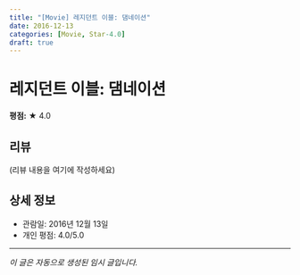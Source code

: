 ```yaml
---
title: "[Movie] 레지던트 이블: 댐네이션"
date: 2016-12-13
categories: [Movie, Star-4.0]
draft: true
---
```


# 레지던트 이블: 댐네이션

**평점:** ★ 4.0

## 리뷰

(리뷰 내용을 여기에 작성하세요)

## 상세 정보

- 관람일: 2016년 12월 13일
- 개인 평점: 4.0/5.0

---

*이 글은 자동으로 생성된 임시 글입니다.*
